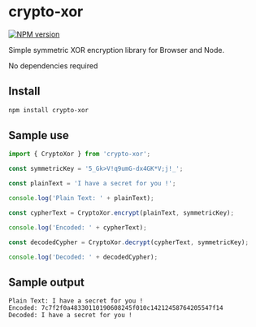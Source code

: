 # crypto-xor

[![NPM version](https://img.shields.io/npm/v/crypto-xor?color=a1b858&label=version)](https://www.npmjs.com/package/crypto-xor)

Simple symmetric XOR encryption library for Browser and Node.

No dependencies required

## Install
```bash
npm install crypto-xor
```

## Sample use

```javascript
import { CryptoXor } from 'crypto-xor';

const symmetricKey = '5_Gk>V!q9umG-dx4GK*V;j!_';

const plainText = 'I have a secret for you !';

console.log('Plain Text: ' + plainText);

const cypherText = CryptoXor.encrypt(plainText, symmetricKey);

console.log('Encoded: ' + cypherText);

const decodedCypher = CryptoXor.decrypt(cypherText, symmetricKey);

console.log('Decoded: ' + decodedCypher);
```

## Sample output
```
Plain Text: I have a secret for you !
Encoded: 7c7f2f0a48330110190608245f010c14212458764205547f14
Decoded: I have a secret for you !
```